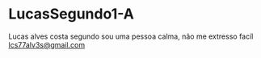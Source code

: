 # LucasSegundo1-A
Lucas alves costa segundo
sou uma pessoa calma, não me extresso facíl
lcs77alv3s@gmail.com
